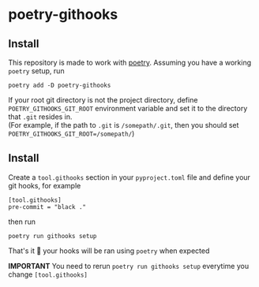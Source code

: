 # poetry-githooks

## Install

This repository is made to work with [poetry](https://python-poetry.org/). Assuming you have a working `poetry` setup, run

```
poetry add -D poetry-githooks
```
If your root git directory is not the project directory, define `POETRY_GITHOOKS_GIT_ROOT` environment variable
and set it to the directory that `.git` resides in.<br>
(For example, if the path to `.git` is `/somepath/.git`, then you should set `POETRY_GITHOOKS_GIT_ROOT=/somepath/`)
## Install

Create a `tool.githooks` section in your `pyproject.toml` file and define your git hooks, for example

```
[tool.githooks]
pre-commit = "black ."
```

then run

```
poetry run githooks setup
```

That's it :tada: your hooks will be ran using `poetry` when expected

**IMPORTANT** You need to rerun `poetry run githooks setup` everytime you change `[tool.githooks]`
